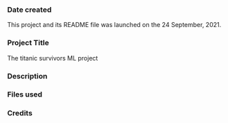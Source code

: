 ### Date created
This project and its README file was launched on the 24 September, 2021.

### Project Title
The titanic survivors ML project
### Description


### Files used


### Credits
